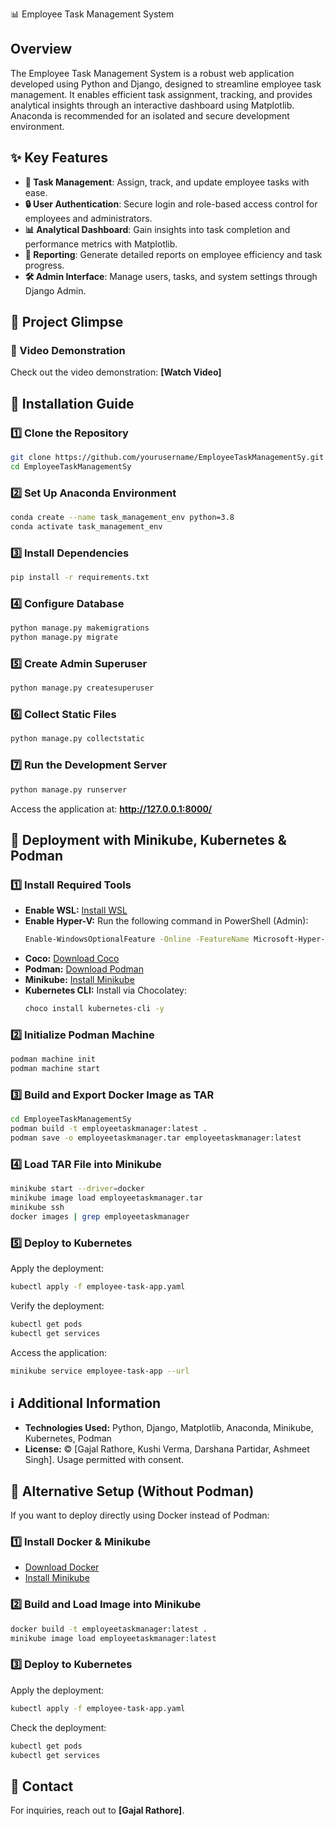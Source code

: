 📊 Employee Task Management System

## Overview
The Employee Task Management System is a robust web application developed using Python and Django, designed to streamline employee task management. It enables efficient task assignment, tracking, and provides analytical insights through an interactive dashboard using Matplotlib. Anaconda is recommended for an isolated and secure development environment.

## ✨ Key Features
- **🐂 Task Management**: Assign, track, and update employee tasks with ease.
- **🔒 User Authentication**: Secure login and role-based access control for employees and administrators.
- **📊 Analytical Dashboard**: Gain insights into task completion and performance metrics with Matplotlib.
- **📁 Reporting**: Generate detailed reports on employee efficiency and task progress.
- **🛠️ Admin Interface**: Manage users, tasks, and system settings through Django Admin.

## 🌟 Project Glimpse
### 🎥 Video Demonstration
Check out the video demonstration: **[Watch Video]**

## 🚀 Installation Guide
### **1️⃣ Clone the Repository**
```sh
git clone https://github.com/yourusername/EmployeeTaskManagementSy.git
cd EmployeeTaskManagementSy
```

### **2️⃣ Set Up Anaconda Environment**
```sh
conda create --name task_management_env python=3.8
conda activate task_management_env
```

### **3️⃣ Install Dependencies**
```sh
pip install -r requirements.txt
```

### **4️⃣ Configure Database**
```sh
python manage.py makemigrations
python manage.py migrate
```

### **5️⃣ Create Admin Superuser**
```sh
python manage.py createsuperuser
```

### **6️⃣ Collect Static Files**
```sh
python manage.py collectstatic
```

### **7️⃣ Run the Development Server**
```sh
python manage.py runserver
```
Access the application at: **http://127.0.0.1:8000/**

## 🐳 Deployment with Minikube, Kubernetes & Podman

### **1️⃣ Install Required Tools**
- **Enable WSL:** [Install WSL](https://learn.microsoft.com/en-us/windows/wsl/install)
- **Enable Hyper-V:** Run the following command in PowerShell (Admin):
  ```sh
  Enable-WindowsOptionalFeature -Online -FeatureName Microsoft-Hyper-V-All
  ```
- **Coco:** [Download Coco](https://github.com/cocoproj/coco)
- **Podman:** [Download Podman](https://podman.io/getting-started/installation)
- **Minikube:** [Install Minikube](https://minikube.sigs.k8s.io/docs/start/)
- **Kubernetes CLI:** Install via Chocolatey:
  ```sh
  choco install kubernetes-cli -y
  ```

### **2️⃣ Initialize Podman Machine**
```sh
podman machine init
podman machine start
```

### **3️⃣ Build and Export Docker Image as TAR**
```sh
cd EmployeeTaskManagementSy
podman build -t employeetaskmanager:latest .
podman save -o employeetaskmanager.tar employeetaskmanager:latest
```

### **4️⃣ Load TAR File into Minikube**
```sh
minikube start --driver=docker
minikube image load employeetaskmanager.tar
minikube ssh
docker images | grep employeetaskmanager
```

### **5️⃣ Deploy to Kubernetes**
Apply the deployment:
```sh
kubectl apply -f employee-task-app.yaml
```
Verify the deployment:
```sh
kubectl get pods
kubectl get services
```
Access the application:
```sh
minikube service employee-task-app --url
```

## ℹ️ Additional Information
- **Technologies Used:** Python, Django, Matplotlib, Anaconda, Minikube, Kubernetes, Podman
- **License:** © [Gajal Rathore, Kushi Verma, Darshana Partidar, Ashmeet Singh]. Usage permitted with consent.

## 💎 Alternative Setup (Without Podman)
If you want to deploy directly using Docker instead of Podman:

### **1️⃣ Install Docker & Minikube**
- [Download Docker](https://www.docker.com/get-started/)
- [Install Minikube](https://minikube.sigs.k8s.io/docs/start/)

### **2️⃣ Build and Load Image into Minikube**
```sh
docker build -t employeetaskmanager:latest .
minikube image load employeetaskmanager:latest
```

### **3️⃣ Deploy to Kubernetes**
Apply the deployment:
```sh
kubectl apply -f employee-task-app.yaml
```
Check the deployment:
```sh
kubectl get pods
kubectl get services
```

## 📧 Contact
For inquiries, reach out to **[Gajal Rathore]**.

